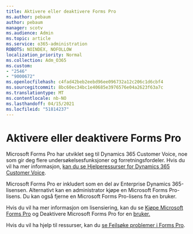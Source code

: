 ```yaml
---
title: Aktivere eller deaktivere Forms Pro
ms.author: pebaum
author: pebaum
manager: scotv
ms.audience: Admin
ms.topic: article
ms.service: o365-administration
ROBOTS: NOINDEX, NOFOLLOW
localization_priority: Normal
ms.collection: Adm_O365
ms.custom:
- "2546"
- "9000672"
ms.openlocfilehash: c4fad42beb2eebd96ee096732a12c206c1d6cbf4
ms.sourcegitcommit: 8bc60ec34bc1e40685e3976576e04a2623f63a7c
ms.translationtype: MT
ms.contentlocale: nb-NO
ms.lasthandoff: 04/15/2021
ms.locfileid: "51814237"
---
```

# <a name="enable-or-disable-forms-pro"></a>Aktivere eller deaktivere Forms Pro

Microsoft Forms Pro har utviklet seg til Dynamics 365 Customer Voice, noe som gir deg flere undersøkelsesfunksjoner og forretningsfordeler. Hvis du vil ha mer informasjon, [kan du se Hjelperessurser for Dynamics 365 Customer Voice](https://go.microsoft.com/fwlink/p/?linkid=2128357).  

Microsoft Forms Pro er inkludert som en del av Enterprise Dynamics 365-lisensen. Alternativt kan en administrator kjøpe en Microsoft Forms Pro-lisens. Du kan også fjerne en Microsoft Forms Pro-lisens fra en bruker.  

Hvis du vil ha mer informasjon om lisensiering, kan du se [Kjøpe Microsoft Forms Pro](https://docs.microsoft.com/forms-pro/purchase#purchase-microsoft-forms-pro-for-users-in-a-dynamics-365-tenant) og Deaktivere Microsoft Forms Pro for en [bruker.](https://docs.microsoft.com/forms-pro/purchase#disable-microsoft-forms-pro-for-a-user-1)
  
Hvis du vil ha hjelp til ressurser, kan du [se Feilsøke problemer i Forms Pro](https://docs.microsoft.com/forms-pro/troubleshoot).